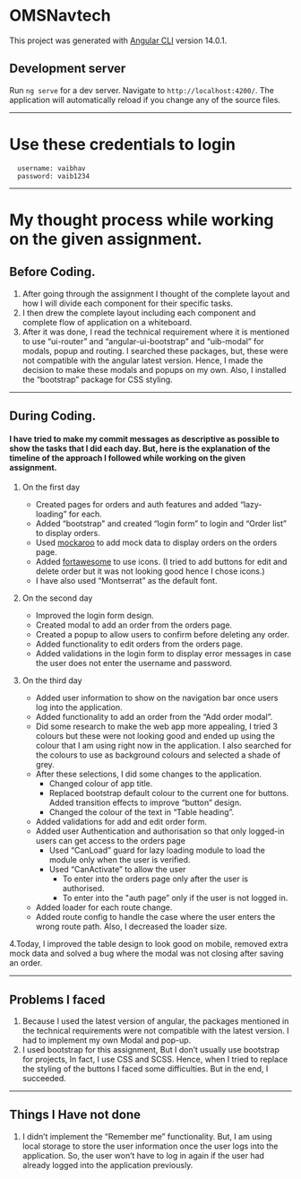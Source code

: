 # OMSNavtech

This project was generated with [Angular CLI](https://github.com/angular/angular-cli) version 14.0.1.

## Development server

Run `ng serve` for a dev server. Navigate to `http://localhost:4200/`. The application will automatically reload if you change any of the source files.

---
# Use these credentials to login
```
  username: vaibhav
  password: vaib1234
```


---

# My thought process while working on the given assignment.

## Before Coding.

1. After going through the assignment I thought of the complete layout and how I will divide each component for their specific tasks.
2. I then drew the complete layout including each component and complete flow of application on a whiteboard.
3. After it was done, I read the technical requirement where it is mentioned to use “ui-router” and “angular-ui-bootstrap” and “uib-modal” for modals, popup and routing. I searched these packages, but, these were not compatible with the angular latest version. Hence, I made the decision to make these modals and popups on my own. Also, I installed the “bootstrap” package for CSS styling.

---

## During Coding.

#### I have tried to make my commit messages as descriptive as possible to show the tasks that I did each day. But, here is the explanation of the timeline of the approach I followed while working on the given assignment.

1. On the first day

   - Created pages for orders and auth features and added “lazy-loading” for each.
   - Added “bootstrap" and created “login form” to login and “Order list” to display orders.
   - Used [mockaroo](“https://www.mockaroo.com”) to add mock data to display orders on the orders page.
   - Added [fortawesome](“https://www.npmjs.com/package/@fortawesome/fontawesome-free”) to use icons. (I tried to add buttons for edit and delete order but it was not looking good hence I chose icons.)
   - I have also used “Montserrat” as the default font.

2. On the second day

   - Improved the login form design.
   - Created modal to add an order from the orders page.
   - Created a popup to allow users to confirm before deleting any order.
   - Added functionality to edit orders from the orders page.
   - Added validations in the login form to display error messages in case the user does not enter the username and password.

3. On the third day
   - Added user information to show on the navigation bar once users log into the application.
   - Added functionality to add an order from the “Add order modal”.
   - Did some research to make the web app more appealing, I tried 3 colours but these were not looking good and ended up using the colour that I am using right now in the application. I also searched for the colours to use as background colours and selected a shade of grey.
   - After these selections, I did some changes to the application.
     - Changed colour of app title.
     - Replaced bootstrap default colour to the current one for buttons. Added transition effects to improve “button” design.
     - Changed the colour of the text in “Table heading”.
   - Added validations for add and edit order form.
   - Added user Authentication and authorisation so that only logged-in users can get access to the orders page
     - Used “CanLoad” guard for lazy loading module to load the module only when the user is verified.
     - Used “CanActivate” to allow the user
       - To enter into the orders page only after the user is authorised.
       - To enter into the "auth page” only if the user is not logged in.
   - Added loader for each route change.
   - Added route config to handle the case where the user enters the wrong route path. Also, I decreased the loader size.

4.Today, I improved the table design to look good on mobile, removed extra mock data and solved a bug where the modal was not closing after saving an order.

---

## Problems I faced

1. Because I used the latest version of angular, the packages mentioned in the technical requirements were not compatible with the latest version. I had to implement my own Modal and pop-up.
2. I used bootstrap for this assignment, But I don’t usually use bootstrap for projects, In fact, I use CSS and SCSS. Hence, when I tried to replace the styling of the buttons I faced some difficulties. But in the end, I succeeded.

---

## Things I Have not done

1. I didn’t implement the “Remember me” functionality. But, I am using local storage to store the user information once the user logs into the application. So, the user won’t have to log in again if the user had already logged into the application previously.
